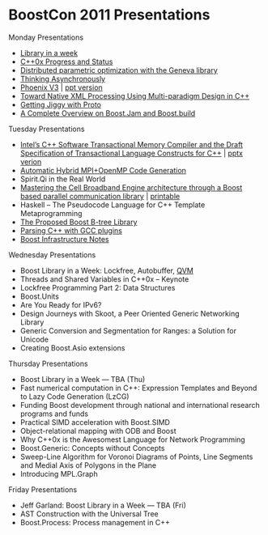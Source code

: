 # BoostCon 2011 Presentations

Monday Presentations

* [Library in a week](https://github.com/boostcon/2011_presentations/raw/master/mon/liaw_overview.pdf)
* [C++0x Progress and Status](https://github.com/boostcon/2011_presentations/raw/master/mon/cpp0x_overview.pdf)
* [Distributed parametric optimization with the Geneva library](https://github.com/boostcon/2011_presentations/raw/master/mon/boostcon2011_geneva.pdf)
* [Thinking Asynchronously](https://github.com/boostcon/2011_presentations/raw/master/mon/thinking_asynchronously.pdf)
* [Phoenix V3](https://github.com/boostcon/2011_presentations/raw/master/mon/phoenix_v3.pdf) | [ppt version](https://github.com/boostcon/2011_presentations/raw/master/mon/phoenix_v3.ppt)
* [Toward Native XML Processing Using Multi-paradigm Design in C++](https://github.com/boostcon/2011_presentations/raw/master/mon/leesa_boostcon.pdf)
* [Getting Jiggy with Proto](https://github.com/MetaScale/boost-con-2011/tree/master/proto)
* [A Complete Overview on Boost.Jam and Boost.build](https://github.com/boostcon/2011_presentations/raw/master/mon/Boost.Build.pdf)

Tuesday Presentations

* [Intel’s C++ Software Transactional Memory Compiler and the Draft Specification of Transactional Language Constructs for C++](https://github.com/boostcon/2011_presentations/raw/master/tue/boostcon_tm_spec.pdf) | [pptx verion](https://github.com/boostcon/2011_presentations/raw/master/tue/boostcon_tm_spec.pptx)
* [Automatic Hybrid MPI+OpenMP Code Generation](https://github.com/boostcon/2011_presentations/raw/master/tue/bsppp.pdf)
* Spirit.Qi in the Real World
* [Mastering the Cell Broadband Engine architecture through a Boost based parallel communication library](https://github.com/boostcon/2011_presentations/raw/master/tue/cell_mpi.pdf) | [printable](https://github.com/boostcon/2011_presentations/raw/master/tue/cell_mpi_printable.pdf)
* Haskell – The Pseudocode Language for C++ Template Metaprogramming
* [The Proposed Boost B-tree Library](https://github.com/boostcon/2011_presentations/raw/master/tue/proposed_b_tree_library.pdf)
* [Parsing C++ with GCC plugins](https://github.com/boostcon/2011_presentations/raw/master/tue/parsing_cxx_with_gcc_plugins.pdf)
* [Boost Infrastructure Notes](https://github.com/boostcon/2011_presentations/blob/master/tue/boostcon_infrastructure.markdown)

Wednesday Presentations

* Boost Library in a Week: Lockfree, Autobuffer, [QVM](https://github.com/boostcon/2011_presentations/raw/master/wed/liaw-qvm.pdf)
* Threads and Shared Variables in C++0x – Keynote
* Lockfree Programming Part 2: Data Structures	
* Boost.Units
* Are You Ready for IPv6?
* Design Journeys with Skoot, a Peer Oriented Generic Networking Library	
* Generic Conversion and Segmentation for Ranges: a Solution for Unicode
* Creating Boost.Asio extensions

Thursday Presentations

* Boost Library in a Week — TBA (Thu)
* Fast numerical computation in C++: Expression Templates and Beyond to Lazy Code Generation (LzCG)	
* Funding Boost development through national and international research programs and funds
* Practical SIMD acceleration with Boost.SIMD	
* Object-relational mapping with ODB and Boost
* Why C++0x is the Awesomest Language for Network Programming
* Boost.Generic: Concepts without Concepts 
* Sweep-Line Algorithm for Voronoi Diagrams of Points, Line Segments and Medial Axis of Polygons in the Plane
* Introducing MPL.Graph

Friday Presentations

* Jeff Garland: Boost Library in a Week — TBA (Fri)
* AST Construction with the Universal Tree
* Boost.Process: Process management in C++
